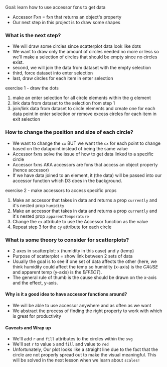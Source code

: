 Goal: learn how to use accessor fxns to get data

- Accessor Fxn = fxn that returns an object's property
- Our next step in this project is to draw some shapes

### What is the next step?
- We will draw some circles since scatterplot data look like dots
- We want to draw only the amount of circles needed no more or less so we'll make a selection of circles that should be empty since no circles exist. 
- second, we will join the data from dataset with the empty selection
- third, force dataset into enter selection
- last, draw circles for each item in enter selection

exercise 1 - draw the dots
1. make an enter selection for all circle elements within the g element 
2. link data from dataset to the selection from step 1 
3. join/link data from dataset to circle elements and create one for 
each data point in enter selection or remove excess circles for each item in exit selection


### How to change the position and size of each circle?
- We want to change the `cx` BUT we want the `cx` for each point to 
change based on the datapoint instead of being the same value
- Accessor fxns solve the issue of how to get data linked to a specific circle
- Accessor fxns AKA accessors are fxns that access an object property (hence accessor)
- If we have data joined to an element, it (the data) will be passed into our accessor function which D3 does in the background. 

exercise 2 - make accessors to access specific props
1. Make an accessor that takes in data and returns a prop `currently` and it's nested prop `humidity`
2. Make an accessor that takes in data and returns a prop `currently` and it's nested prop `apparentTemperature`
3. Change the `cx` attribute to use the Accessor function as the value
4. Repeat step 3 for the `cy` attribute for each circle

### What is some theory to consider for scatterplots?
- 2 axes in scatterplot: x (humidity in this case) and y (temp)
- Purpose of scatterplot = show link between 2 sets of data 
- Usually the goal is to see if one set of data affects the other
(here, we think humidity could affect the temp so humidity (x-axis) is the *CAUSE* and apparent temp (y-axis) is the *EFFECT*). 
- The general rule of thumb is the cause should be drawn on the x-axis and the effect, y-axis. 

#### Why is it a good idea to have accessor functions around?
- We will be able to use accessor anywhere and as often as we want
- We abstract the process of finding the right property to work with 
which is great for productivity


#### Caveats and Wrap up
- We'll add `r` and `fill` attributes to the circles within the `svg`
- We'll set `r` to value `5` and `fill` and value to `red`
- Unfortunately, Our plot looks like a straight line due to the fact that the circle are not properly spread out to make the visual meaningful. This will be solved in the next lesson when we learn about `scales!`